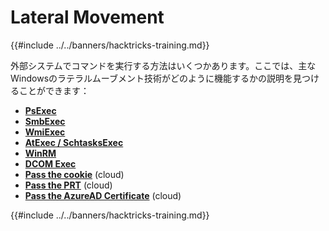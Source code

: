 # Lateral Movement

{{#include ../../banners/hacktricks-training.md}}

外部システムでコマンドを実行する方法はいくつかあります。ここでは、主なWindowsのラテラルムーブメント技術がどのように機能するかの説明を見つけることができます：

- [**PsExec**](psexec-and-winexec.md)
- [**SmbExec**](smbexec.md)
- [**WmiExec**](wmiexec.md)
- [**AtExec / SchtasksExec**](atexec.md)
- [**WinRM**](winrm.md)
- [**DCOM Exec**](dcom-exec.md)
- [**Pass the cookie**](https://cloud.hacktricks.wiki/en/pentesting-cloud/azure-security/az-lateral-movement-cloud-on-prem/az-pass-the-cookie.html) (cloud)
- [**Pass the PRT**](https://cloud.hacktricks.wiki/en/pentesting-cloud/azure-security/az-lateral-movement-cloud-on-prem/pass-the-prt.html) (cloud)
- [**Pass the AzureAD Certificate**](https://cloud.hacktricks.wiki/en/pentesting-cloud/azure-security/az-lateral-movement-cloud-on-prem/az-pass-the-certificate.html) (cloud)

{{#include ../../banners/hacktricks-training.md}}
